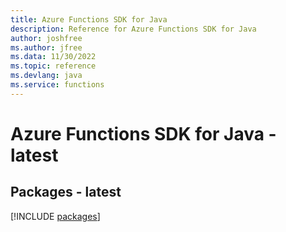```yaml
---
title: Azure Functions SDK for Java
description: Reference for Azure Functions SDK for Java
author: joshfree
ms.author: jfree
ms.data: 11/30/2022
ms.topic: reference
ms.devlang: java
ms.service: functions
---
```

# Azure Functions SDK for Java - latest
## Packages - latest
[!INCLUDE [packages](functions-index.md)]